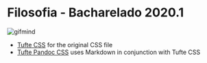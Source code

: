 # Filosofia - Bacharelado 2020.1

<img src="https://i.imgur.com/pA2d7HO.gif" alt="gifmind" />


- [Tufte CSS] for the original CSS file
- [Tufte Pandoc CSS] uses Markdown in conjunction with Tufte CSS

[Tufte CSS]: https://edwardtufte.github.io/tufte-css/
[Tufte Pandoc CSS]: https://jez.io/tufte-pandoc-css/
